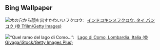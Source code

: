 ## Bing Wallpaper
![](https://www.bing.com/th?id=OHR.SpottedOwlet_JA-JP9234740493_UHD.jpg&w=1000)木の穴から顔を出すかわいいフクロウ:&nbsp;&ensp;[インドコキンメフクロウ, タイ バンコク (© Tfilm/Getty Images)](https://www.bing.com/th?id=OHR.SpottedOwlet_JA-JP9234740493_UHD.jpg)
<br><br/>
![](https://www.bing.com/th?id=OHR.LagoComoItaly_IT-IT3865741032_UHD.jpg&w=1000)“Quel ramo del lago di Como...”:&nbsp;&ensp;[Lago di Como, Lombardia, Italia (© Givaga/iStock/Getty Images Plus)](https://www.bing.com/th?id=OHR.LagoComoItaly_IT-IT3865741032_UHD.jpg)
<br><br/>
